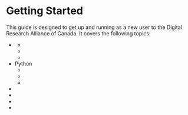 # Getting Started

This guide is designed to get up and running as a new user to the Digital Research Alliance of Canada. It covers the following topics:
- [](Introduction.md)
  - [](Nodes.md)
  - [](Systems.md)
  - [](Navigating-the-Environment.md)
- Python
  - [](Hello-World.md)
  - [](Runnning-Something-Real.md)
  - [](Jupyter.md)
- [](Monitoring-Jobs.md)
- [](Managing-Results.md)
- [](Copying-Files.md)
- [](Multiprocessing.md)